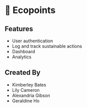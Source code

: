 # 🌱 Ecopoints

## Features
- User authentication
- Log and track sustainable actions
- Dashboard
- Analytics

## Created By
- Kimberley Bates
- Lily Cameron
- Alexandria Gibson
- Geraldine Ho



